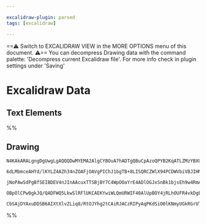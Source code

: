 ```yaml
---

excalidraw-plugin: parsed
tags: [excalidraw]

---
```

==⚠  Switch to EXCALIDRAW VIEW in the MORE OPTIONS menu of this document. ⚠== You can decompress Drawing data with the command palette: 'Decompress current Excalidraw file'. For more info check in plugin settings under 'Saving'


# Excalidraw Data
## Text Elements
%%
## Drawing
```compressed-json
N4KAkARALgngDgUwgLgAQQQDwMYEMA2AlgCYBOuA7hADTgQBuCpAzoQPYB2KqATLZMzYBXUtiRoIACyhQ4zZAHoFAc0JRJQgEYA6bGwC2CgF7N6hbEcK4OCtptbErHALRY8RMpWdx8Q1TdIEfARcZgRmBShcZQUebTiARgAGGjoghH0EDihmbgBtcDBQMBKIEm4IAH1CBI4AKwAhAE5ogGtlADUARQBNAGFSADYAJQBJKABpVJLIWEQKwOwojmVg

6dLMbmceAHYd/lKYLZ4AZh34nZOAFjOAVgPIChJ1bgTB+8LISQRCZWlX94PCDWVbiVBJIHMKCkNitBB9Nj4NikCoAYgSCAxGPWkE0uGw7RhQg4xARSJREmh1mYcFwgWyOIgADNCPh8ABlWBrCSCDyMqEwuEAdWekm4fE+EAFsIQnJg3PQvPKQKJfw44VyaASQLYtOwaiOWqSEMlyiJcFGxE1qDyAF0gUzyJlLdwOEI2UDCCSsBVcCkVcISermNbi

jNoPAwSdPgBfSEIBDEV4nJInAAcuxTTSBjBY7C4WpOOaYrE4ADlOGJxSnBk1bjsEh9w4RmAARdJQRPcaFCBBAzSB4gAUWCmWy1rdHslQjgxFwnaTWp2PASTQSJxOgwSV2NQKIHFarvd+D3bAJXbQTIIYUKMfA9rouDgcE587BYeg30yFSIfyg6wYQgEAoBp8UJQcyWRNEmRg2CAOwER6SgcYMk5QV4URKCJHRTFcPgxCsmQzt9FAgkzQgzCKXQKk

OBpOlCPw0gkJQ/QADFWQ5LkwSlRFlUKCAEKYwiWLQmURWIF40AlUpBOY4jRLhOUFR4vkDgEgjshY4ZhDVDVXjU2ThOIgB5PUDVeXd+MMzTiNYzgoFY3B9FZQ1UG1KyNKIjI7OydlCCMMEeBNGTPJYgAVLAoAAQV/At0GCJl/wM0L5KiUhoqYtgKG+XBF1QScTw8oSbIyIcSSizLspCPLgUqgDmGwGE2QADW4HY032fiGqa/Aem4K4miabRl3eQYe

CbSAjDYAxuDDSB6AIXtXlvZLiq8/RtOJYhg2tCAiRJACzRIPyAqPKdSiO0lKNmyUGkRGrUT6Jonqe1jWMZYYEGUd06TRIdW3+/63ogFaiqQhSEFMqB8wnY81LgQIzGEZgAHFSGO/ywQKtTHSchBPu9dGVhu8MslwTRgjyns+0lbAiDgbtSF7IEODxxnmclYQoH3MFqdB0o7DqBAlmYdlWbgABZNhiAQMrycp7gr3wG8wDjOgWWCUM7xjIA==
```
%%
